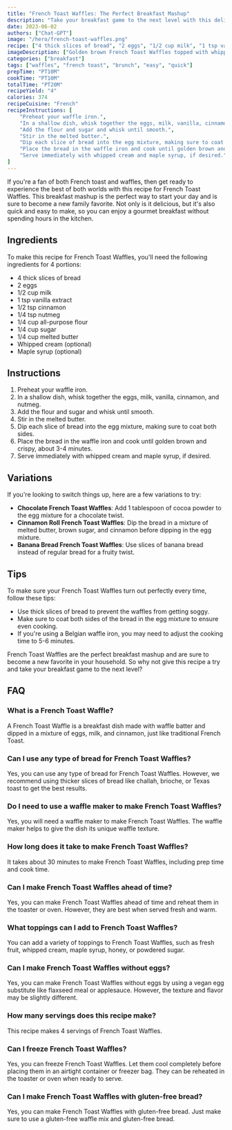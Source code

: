 ```yaml
---
title: "French Toast Waffles: The Perfect Breakfast Mashup"
description: "Take your breakfast game to the next level with this delicious recipe for French Toast Waffles. It's the perfect mashup of two classic breakfast favorites!"
date: 2023-06-02
authors: ["Chat-GPT"]
image: "/hero/french-toast-waffles.png"
recipe: ["4 thick slices of bread", "2 eggs", "1/2 cup milk", "1 tsp vanilla extract", "1/2 tsp cinnamon", "1/4 tsp nutmeg", "1/4 cup all-purpose flour", "1/4 cup sugar", "1/4 cup melted butter", "Whipped cream (optional)", "Maple syrup (optional)"]
imageDescription: ["Golden brown French Toast Waffles topped with whipped cream and maple syrup"]
categories: ["breakfast"]
tags: ["waffles", "french toast", "brunch", "easy", "quick"]
prepTime: "PT10M"
cookTime: "PT10M"
totalTime: "PT20M"
recipeYield: "4"
calories: 374
recipeCuisine: "French"
recipeInstructions: [
    "Preheat your waffle iron.",
    "In a shallow dish, whisk together the eggs, milk, vanilla, cinnamon, and nutmeg.",
    "Add the flour and sugar and whisk until smooth.",
    "Stir in the melted butter.",
    "Dip each slice of bread into the egg mixture, making sure to coat both sides.",
    "Place the bread in the waffle iron and cook until golden brown and crispy, about 3-4 minutes.",
    "Serve immediately with whipped cream and maple syrup, if desired."
]
---
```


If you're a fan of both French toast and waffles, then get ready to experience the best of both worlds with this recipe for French Toast Waffles. This breakfast mashup is the perfect way to start your day and is sure to become a new family favorite. Not only is it delicious, but it's also quick and easy to make, so you can enjoy a gourmet breakfast without spending hours in the kitchen.

## Ingredients

To make this recipe for French Toast Waffles, you'll need the following ingredients for 4 portions:

- 4 thick slices of bread
- 2 eggs
- 1/2 cup milk
- 1 tsp vanilla extract
- 1/2 tsp cinnamon
- 1/4 tsp nutmeg
- 1/4 cup all-purpose flour
- 1/4 cup sugar
- 1/4 cup melted butter
- Whipped cream (optional)
- Maple syrup (optional)

## Instructions

1. Preheat your waffle iron.
2. In a shallow dish, whisk together the eggs, milk, vanilla, cinnamon, and nutmeg.
3. Add the flour and sugar and whisk until smooth.
4. Stir in the melted butter.
5. Dip each slice of bread into the egg mixture, making sure to coat both sides.
6. Place the bread in the waffle iron and cook until golden brown and crispy, about 3-4 minutes.
7. Serve immediately with whipped cream and maple syrup, if desired.

## Variations

If you're looking to switch things up, here are a few variations to try:

- **Chocolate French Toast Waffles**: Add 1 tablespoon of cocoa powder to the egg mixture for a chocolate twist.
- **Cinnamon Roll French Toast Waffles**: Dip the bread in a mixture of melted butter, brown sugar, and cinnamon before dipping in the egg mixture.
- **Banana Bread French Toast Waffles**: Use slices of banana bread instead of regular bread for a fruity twist.

## Tips

To make sure your French Toast Waffles turn out perfectly every time, follow these tips:

- Use thick slices of bread to prevent the waffles from getting soggy.
- Make sure to coat both sides of the bread in the egg mixture to ensure even cooking.
- If you're using a Belgian waffle iron, you may need to adjust the cooking time to 5-6 minutes.

French Toast Waffles are the perfect breakfast mashup and are sure to become a new favorite in your household. So why not give this recipe a try and take your breakfast game to the next level?

## FAQ

### What is a French Toast Waffle?

A French Toast Waffle is a breakfast dish made with waffle batter and dipped in a mixture of eggs, milk, and cinnamon, just like traditional French Toast.

### Can I use any type of bread for French Toast Waffles?

Yes, you can use any type of bread for French Toast Waffles. However, we recommend using thicker slices of bread like challah, brioche, or Texas toast to get the best results.

### Do I need to use a waffle maker to make French Toast Waffles?

Yes, you will need a waffle maker to make French Toast Waffles. The waffle maker helps to give the dish its unique waffle texture.

### How long does it take to make French Toast Waffles?

It takes about 30 minutes to make French Toast Waffles, including prep time and cook time.

### Can I make French Toast Waffles ahead of time?

Yes, you can make French Toast Waffles ahead of time and reheat them in the toaster or oven. However, they are best when served fresh and warm.

### What toppings can I add to French Toast Waffles?

You can add a variety of toppings to French Toast Waffles, such as fresh fruit, whipped cream, maple syrup, honey, or powdered sugar.

### Can I make French Toast Waffles without eggs?

Yes, you can make French Toast Waffles without eggs by using a vegan egg substitute like flaxseed meal or applesauce. However, the texture and flavor may be slightly different.

### How many servings does this recipe make?

This recipe makes 4 servings of French Toast Waffles.

### Can I freeze French Toast Waffles?

Yes, you can freeze French Toast Waffles. Let them cool completely before placing them in an airtight container or freezer bag. They can be reheated in the toaster or oven when ready to serve.

### Can I make French Toast Waffles with gluten-free bread?

Yes, you can make French Toast Waffles with gluten-free bread. Just make sure to use a gluten-free waffle mix and gluten-free bread.